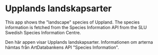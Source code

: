 # Upplands landskapsarter

This app shows the "landscape" species of Uppland. The species information is fetched from the Species Information API from the SLU Swedish Species Information Centre.

Den här appen visar Upplands landskapsarter. Informationen om arterna hämtas från ArtDatabankens API "Species Information". 


